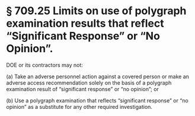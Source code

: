 # § 709.25   Limits on use of polygraph examination results that reflect “Significant Response” or “No Opinion”.

DOE or its contractors may not:


(a) Take an adverse personnel action against a covered person or make an adverse access recommendation solely on the basis of a polygraph examination result of “significant response” or “no opinion”; or


(b) Use a polygraph examination that reflects “significant response” or “no opinion” as a substitute for any other required investigation.




